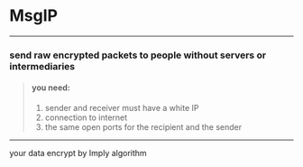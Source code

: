 # MsgIP
***
### send raw encrypted packets to people without servers or intermediaries

> #### you need:
> 1. sender and receiver must have a white IP
> 2. connection to internet
> 3. the same open ports for the recipient and the sender

___

your data encrypt by Imply algorithm
